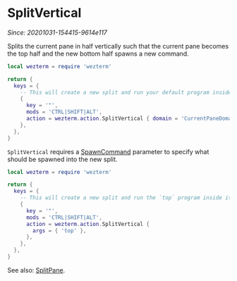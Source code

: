 # SplitVertical

*Since: 20201031-154415-9614e117*

Splits the current pane in half vertically such that the current pane becomes
the top half and the new bottom half spawns a new command.

```lua
local wezterm = require 'wezterm'

return {
  keys = {
    -- This will create a new split and run your default program inside it
    {
      key = '"',
      mods = 'CTRL|SHIFT|ALT',
      action = wezterm.action.SplitVertical { domain = 'CurrentPaneDomain' },
    },
  },
}
```

`SplitVertical` requires a [SpawnCommand](../SpawnCommand.md) parameter to
specify what should be spawned into the new split.

```lua
local wezterm = require 'wezterm'

return {
  keys = {
    -- This will create a new split and run the `top` program inside it
    {
      key = '"',
      mods = 'CTRL|SHIFT|ALT',
      action = wezterm.action.SplitVertical {
        args = { 'top' },
      },
    },
  },
}
```

See also: [SplitPane](SplitPane.md).
